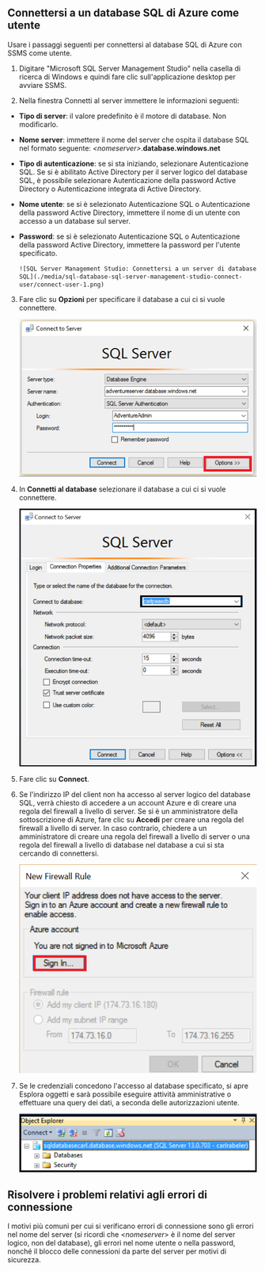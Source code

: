 ## Connettersi a un database SQL di Azure come utente

Usare i passaggi seguenti per connettersi al database SQL di Azure con SSMS come utente.

1. Digitare "Microsoft SQL Server Management Studio" nella casella di ricerca di Windows e quindi fare clic sull'applicazione desktop per avviare SSMS.

2. Nella finestra Connetti al server immettere le informazioni seguenti:

- **Tipo di server**: il valore predefinito è il motore di database. Non modificarlo.
 - **Nome server**: immettere il nome del server che ospita il database SQL nel formato seguente: *&lt;nomeserver>*.**database.windows.net**
 - **Tipo di autenticazione**: se si sta iniziando, selezionare Autenticazione SQL. Se si è abilitato Active Directory per il server logico del database SQL, è possibile selezionare Autenticazione della password Active Directory o Autenticazione integrata di Active Directory.
 - **Nome utente**: se si è selezionato Autenticazione SQL o Autenticazione della password Active Directory, immettere il nome di un utente con accesso a un database sul server.
 - **Password**: se si è selezionato Autenticazione SQL o Autenticazione della password Active Directory, immettere la password per l'utente specificato.
   
       ![SQL Server Management Studio: Connettersi a un server di database SQL](./media/sql-database-sql-server-management-studio-connect-user/connect-user-1.png)

3. Fare clic su **Opzioni** per specificare il database a cui ci si vuole connettere.

      ![SQL Server Management Studio: Connettersi a un server di database SQL](./media/sql-database-sql-server-management-studio-connect-user/connect-user-2.png)
 
4. In **Connetti al database** selezionare il database a cui ci si vuole connettere.

     ![SQL Server Management Studio: Connettersi a un server di database SQL](./media/sql-database-sql-server-management-studio-connect-user/connect-user-3.png)

5. Fare clic su **Connect**.
 
6. Se l'indirizzo IP del client non ha accesso al server logico del database SQL, verrà chiesto di accedere a un account Azure e di creare una regola del firewall a livello di server. Se si è un amministratore della sottoscrizione di Azure, fare clic su **Accedi** per creare una regola del firewall a livello di server. In caso contrario, chiedere a un amministratore di creare una regola del firewall a livello di server o una regola del firewall a livello di database nel database a cui si sta cercando di connettersi.
 
      ![SQL Server Management Studio: Connettersi a un server di database SQL](./media/sql-database-sql-server-management-studio-connect-user/connect-user-4.png)
 
7. Se le credenziali concedono l'accesso al database specificato, si apre Esplora oggetti e sarà possibile eseguire attività amministrative o effettuare una query dei dati, a seconda delle autorizzazioni utente.
  
      ![SQL Server Management Studio: Connettersi a un server di database SQL](./media/sql-database-sql-server-management-studio-connect-user/connect-user-5.png)
      
 
 ## Risolvere i problemi relativi agli errori di connessione

I motivi più comuni per cui si verificano errori di connessione sono gli errori nel nome del server (si ricordi che <*nomeserver*> è il nome del server logico, non del database), gli errori nel nome utente o nella password, nonché il blocco delle connessioni da parte del server per motivi di sicurezza.

<!---HONumber=AcomDC_0504_2016-->
